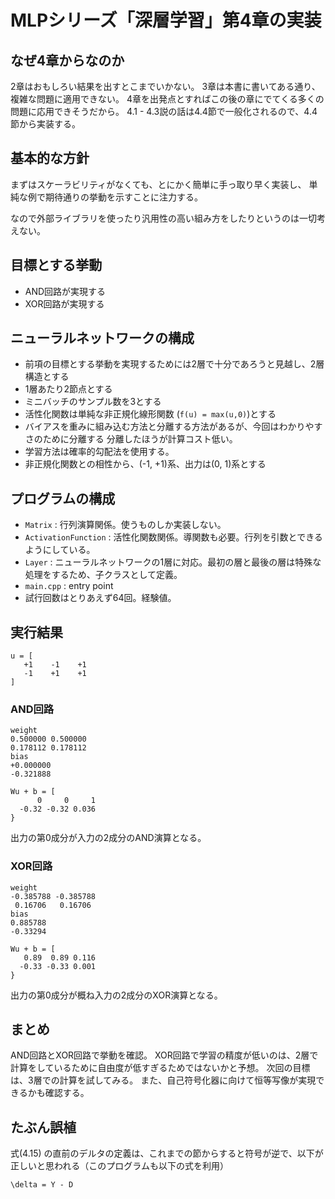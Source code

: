 # MLPシリーズ「深層学習」第4章の実装

## なぜ4章からなのか
2章はおもしろい結果を出すとこまでいかない。
3章は本書に書いてある通り、複雑な問題に適用できない。
4章を出発点とすればこの後の章にでてくる多くの問題に応用できそうだから。
4.1 - 4.3説の話は4.4節で一般化されるので、4.4節から実装する。

## 基本的な方針
まずはスケーラビリティがなくても、とにかく簡単に手っ取り早く実装し、
単純な例で期待通りの挙動を示すことに注力する。

なので外部ライブラリを使ったり汎用性の高い組み方をしたりというのは一切考えない。

## 目標とする挙動

- AND回路が実現する
- XOR回路が実現する

## ニューラルネットワークの構成

- 前項の目標とする挙動を実現するためには2層で十分であろうと見越し、2層構造とする
- 1層あたり2節点とする
- ミニバッチのサンプル数を3とする
- 活性化関数は単純な非正規化線形関数 (`f(u) = max(u,0)`)とする
- バイアスを重みに組み込む方法と分離する方法があるが、今回はわかりやすさのために分離する
  分離したほうが計算コスト低い。
- 学習方法は確率的勾配法を使用する。
- 非正規化関数との相性から、(-1, +1)系、出力は(0, 1)系とする

## プログラムの構成
- `Matrix` : 行列演算関係。使うものしか実装しない。
- `ActivationFunction` : 活性化関数関係。導関数も必要。行列を引数とできるようにしている。
- `Layer` : ニューラルネットワークの1層に対応。最初の層と最後の層は特殊な処理をするため、子クラスとして定義。
- `main.cpp` : entry point
- 試行回数はとりあえず64回。経験値。

## 実行結果

```
u = [
   +1    -1    +1
   -1    +1    +1
]
```

### AND回路
```
weight
0.500000 0.500000
0.178112 0.178112
bias
+0.000000
-0.321888
```
```
Wu + b = [
      0     0     1
  -0.32 -0.32 0.036
}
```
出力の第0成分が入力の2成分のAND演算となる。

### XOR回路
```
weight
-0.385788 -0.385788
 0.16706   0.16706
bias
0.885788
-0.33294
```
```
Wu + b = [
   0.89  0.89 0.116
  -0.33 -0.33 0.001
}
```
出力の第0成分が概ね入力の2成分のXOR演算となる。

## まとめ
AND回路とXOR回路で挙動を確認。
XOR回路で学習の精度が低いのは、2層で計算をしているために自由度が低すぎるためではないかと予想。
次回の目標は、3層での計算を試してみる。
また、自己符号化器に向けて恒等写像が実現できるかも確認する。

## たぶん誤植
式(4.15) の直前のデルタの定義は、これまでの節からすると符号が逆で、以下が正しいと思われる（このプログラムも以下の式を利用）

```
\delta = Y - D
```

